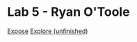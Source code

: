 # Lab 5 - Ryan O'Toole
[Expose](https://rotoole-22.github.io/fa22-cse110-lab5/expose)
[Explore (unfinished)](https://rotoole-22.github.io/fa22-cse110-lab5/explore)
